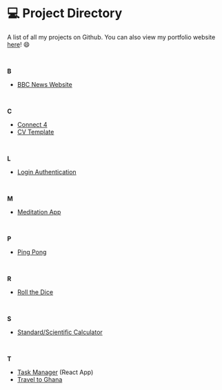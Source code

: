 # :computer: Project Directory

A list of all my projects on Github. You can also view my portfolio website [here](https://noelledonkor.com)! :smile:

<br>

**B**
- [BBC News Website](https://github.com/noelledons/bbc-website)

<br>

**C**
- [Connect 4](https://github.com/noelledons/connect-4)
- [CV Template](https://github.com/noelledons/cv-template)

<br>

**L**
- [Login Authentication](https://github.com/noelledons/login-authentication)

<br>

**M**
- [Meditation App](https://github.com/noelledons/meditationapp.github.io)

<br>

**P**
- [Ping Pong](https://github.com/noelledons/ping-pong)

<br>

**R**
- [Roll the Dice](https://github.com/noelledons/roll-the-dice)

<br>

**S**
- [Standard/Scientific Calculator](https://github.com/noelledons/sci-stnd-calculator)

<br>

**T**
- [Task Manager](https://github.com/noelledons/task-manager) (React App)
- [Travel to Ghana](https://github.com/noelledons/travel-to-ghana)
